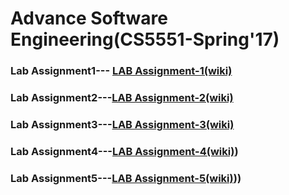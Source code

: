 # Advance Software Engineering(CS5551-Spring'17)

### Lab Assignment1--- [LAB Assignment-1(wiki)](https://github.com/ROHITHKUMARN/ASE-Lab-Assignments/wiki/Chat-application(Lab-Assignment-I))     

### Lab Assignment2---[LAB Assignment-2(wiki)](https://github.com/ROHITHKUMARN/ASE-Lab-Assignments/wiki/(Google-Map-Web-API)Lab_Assignment-2)
### Lab Assignment3---[LAB Assignment-3(wiki)](https://github.com/ROHITHKUMARN/ASE-Lab-Assignments/wiki/Mashup-Application(Lab-3-Assignment))
### Lab Assignment4---[LAB Assignment-4(wiki)](https://github.com/ROHITHKUMARN/ASE-Lab-Assignments/wiki/Android-Project(Lab-Assignment-4)))
### Lab Assignment5---[LAB Assignment-5(wiki)](https://github.com/ROHITHKUMARN/ASE-Lab-Assignments/wiki/Lab-Assignment-5(Android-Project2))))
